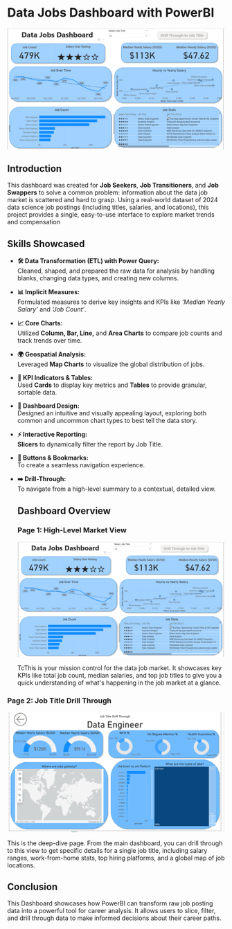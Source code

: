 # Data Jobs Dashboard with PowerBI

![Dashboard Page 1](/PowerBI_Images/PowerBI_Dashboard_Page%201.png)




## Introduction

This dashboard was created for **Job Seekers**, **Job Transitioners**, and **Job Swappers** to solve a common problem: information about the data job market is scattered and hard to grasp. Using a real-world dataset of 2024 data science job postings (including titles, salaries, and locations), this project provides a single, easy-to-use interface to explore market trends and compensation

## Skills Showcased
- **🛠️ Data Transformation (ETL) with Power Query:**  
  Cleaned, shaped, and prepared the raw data for analysis by handling blanks, changing data types, and creating new columns.  

- **📊 Implicit Measures:**  
  Formulated measures to derive key insights and KPIs like *‘Median Yearly Salary’* and *‘Job Count’*.  

- **📈 Core Charts:**  
  Utilized **Column, Bar, Line,** and **Area Charts** to compare job counts and track trends over time.  

- **🌍 Geospatial Analysis:**  
  Leveraged **Map Charts** to visualize the global distribution of jobs.  

- **📌 KPI Indicators & Tables:**  
  Used **Cards** to display key metrics and **Tables** to provide granular, sortable data.  

- **🎨 Dashboard Design:**  
  Designed an intuitive and visually appealing layout, exploring both common and uncommon chart types to best tell the data story.  

- **⚡ Interactive Reporting:**  
  **Slicers** to dynamically filter the report by Job Title.  

- **🔗 Buttons & Bookmarks:**  
  To create a seamless navigation experience.  

- **➡️ Drill-Through:**  
  To navigate from a high-level summary to a contextual, detailed view.


  ## Dashboard Overview



  ### Page 1: High-Level Market View
  ![Dashboard Page 1](/PowerBI_Images/PowerBI_Dashboard_Page%201.png)

  TcThis is your mission control for the data job market. It showcases key KPIs like total job count, median salaries, and top job titles to give you a quick understanding of what's happening in the job market at a glance.  

### Page 2: Job Title Drill Through  

![Dashboard Page 2](/PowerBI_Images/PowerBI_Dashboard_Page%202.png)


This is the deep-dive page. From the main dashboard, you can drill through to this view to get specific details for a single job title, including salary ranges, work-from-home stats, top hiring platforms, and a global map of job locations.


## Conclusion
This Dashboard showcases how PowerBI can transform raw job posting data into a powerful tool for career analysis. It allows users to slice, filter, and drill through data to make informed decisions about their career paths.